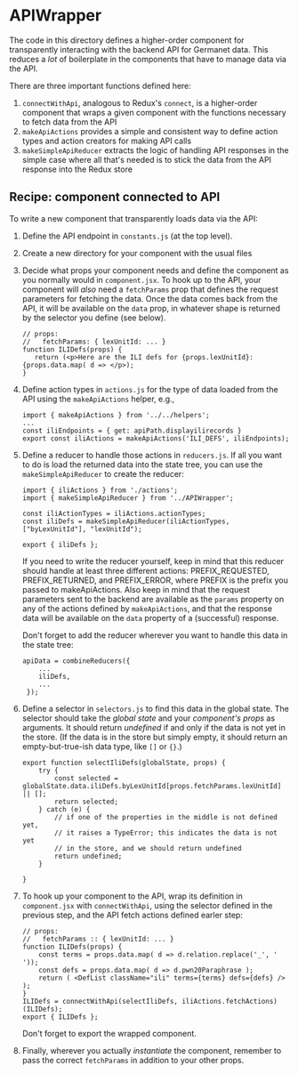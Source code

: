 # APIWrapper

The code in this directory defines a higher-order component for
transparently interacting with the backend API for Germanet data.
This reduces a *lot* of boilerplate in the components that have to
manage data via the API.

There are three important functions defined here:

1. `connectWithApi`, analogous to Redux's `connect`, is a higher-order
    component that wraps a given component with the functions
    necessary to fetch data from the API
2. `makeApiActions` provides a simple and consistent way to define
    action types and action creators for making API calls
3. `makeSimpleApiReducer` extracts the logic of handling API responses
    in the simple case where all that's needed is to stick the data
    from the API response into the Redux store
    


## Recipe: component connected to API

To write a new component that transparently loads data via the API:

  1. Define the API endpoint in `constants.js` (at the top level).
  
  1. Create a new directory for your component with the usual files

  1. Decide what props your component needs and define the component
     as you normally would in `component.jsx`.  To hook up to the API,
     your component will *also* need a `fetchParams` prop that defines
     the request parameters for fetching the data.  Once the data
     comes back from the API, it will be available on the `data` prop,
     in whatever shape is returned by the selector you define (see
     below).
     ```
     // props:
     //   fetchParams: { lexUnitId: ... }
     function ILIDefs(props) {
        return (<p>Here are the ILI defs for {props.lexUnitId}:
     {props.data.map( d => </p>);
     }
     ```
     
  1. Define action types in `actions.js` for the type of data loaded
     from the API using the `makeApiActions` helper, e.g.,
     ```
     import { makeApiActions } from '../../helpers';
     ...
     const iliEndpoints = { get: apiPath.displayilirecords }
     export const iliActions = makeApiActions('ILI_DEFS', iliEndpoints);
     ```
     
  1. Define a reducer to handle those actions in `reducers.js`.  If
     all you want to do is load the returned data into the state tree,
     you can use the `makeSimpleApiReducer` to create the reducer:
     
     ```
     import { iliActions } from './actions';
     import { makeSimpleApiReducer } from '../APIWrapper';

     const iliActionTypes = iliActions.actionTypes;
     const iliDefs = makeSimpleApiReducer(iliActionTypes, ["byLexUnitId"], "lexUnitId");

     export { iliDefs };
     ```

     If you need to write the reducer yourself, keep in mind that this
     reducer should handle at least three different actions:
     PREFIX_REQUESTED, PREFIX_RETURNED, and PREFIX_ERROR, where PREFIX
     is the prefix you passed to makeApiActions.  Also keep in mind
     that the request parameters sent to the backend are available as
     the `params` property on any of the actions defined by
     `makeApiActions`, and that the response data will be available on
     the `data` property of a (successful) response.

     Don't forget to add the reducer wherever you want to handle this
     data in the state tree:
     ```
     apiData = combineReducers({
         ...
         iliDefs,
         ...
      });
     ```
     
  1. Define a selector in `selectors.js` to find this data in the
     global state.  The selector should take the *global state* and
     your *component's props* as arguments.  It should return
     *undefined* if and only if the data is not yet in the store.  (If
     the data is in the store but simply empty, it should return an
     empty-but-true-ish data type, like `[]` or `{}`.)
     ```
     export function selectIliDefs(globalState, props) {
         try {
             const selected = globalState.data.iliDefs.byLexUnitId[props.fetchParams.lexUnitId] || [];
             return selected;
         } catch (e) {
             // if one of the properties in the middle is not defined yet,
             // it raises a TypeError; this indicates the data is not yet
             // in the store, and we should return undefined
             return undefined;
         }

     }
     ```
     
  1. To hook up your component to the API, wrap its
     definition in `component.jsx` with `connectWithApi`, using the
     selector defined in the previous step, and the API fetch actions
     defined earler step: 
     ```
     // props:
     //   fetchParams :: { lexUnitId: ... }
     function ILIDefs(props) {
         const terms = props.data.map( d => d.relation.replace('_', ' '));
         const defs = props.data.map( d => d.pwn20Paraphrase );
         return ( <DefList className="ili" terms={terms} defs={defs} /> );
     }
     ILIDefs = connectWithApi(selectIliDefs, iliActions.fetchActions)(ILIDefs);
     export { ILIDefs };
     ```
     Don't forget to export the wrapped component.

  1. Finally, wherever you actually *instantiate* the component,
     remember to pass the correct `fetchParams` in addition to your
     other props.
     
     
